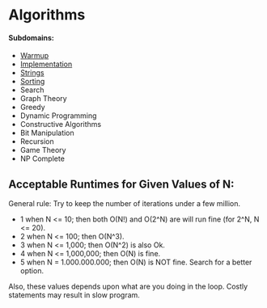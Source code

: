 # Algorithms

#### Subdomains:

- [Warmup](./warmup)
- [Implementation](./implementation)
- [Strings](./strings)
- [Sorting](./sorting)
- Search
- Graph Theory
- Greedy
- Dynamic Programming
- Constructive Algorithms
- Bit Manipulation
- Recursion
- Game Theory
- NP Complete

## Acceptable Runtimes for Given Values of N: 

General rule: Try to keep the number of iterations under a few million.

- 1 when N <= 10; then both O(N!) and O(2^N) are will run fine (for 2^N, N <= 20).
- 2 when N <= 100; then O(N^3).
- 3 when N <= 1,000; then O(N^2) is also Ok.
- 4 when N <= 1,000,000; then O(N) is fine.
- 5 when N = 1.000.000.000; then O(N) is NOT fine. Search for a better option.

Also, these values depends upon what are you doing in the loop. Costly statements may result in slow program.
